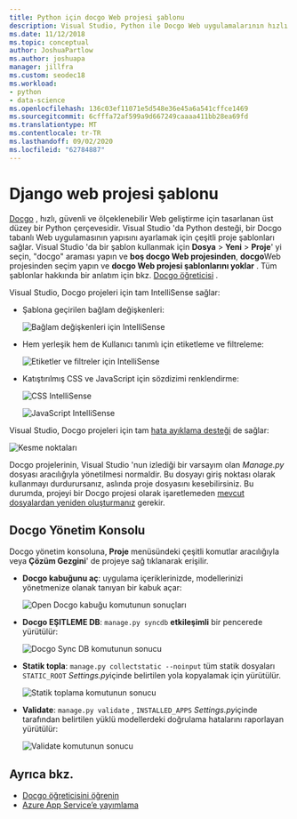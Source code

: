 ```yaml
---
title: Python için docgo Web projesi şablonu
description: Visual Studio, Python ile Docgo Web uygulamalarının hızlı bir şekilde oluşturulmasına yönelik kapsamlı bir şablon sağlar.
ms.date: 11/12/2018
ms.topic: conceptual
author: JoshuaPartlow
ms.author: joshuapa
manager: jillfra
ms.custom: seodec18
ms.workload:
- python
- data-science
ms.openlocfilehash: 136c03ef11071e5d548e36e45a6a541cffce1469
ms.sourcegitcommit: 6cfffa72af599a9d667249caaaa411bb28ea69fd
ms.translationtype: MT
ms.contentlocale: tr-TR
ms.lasthandoff: 09/02/2020
ms.locfileid: "62784887"
---
```

# <a name="django-web-project-template"></a>Django web projesi şablonu

[Docgo](https://www.djangoproject.com/) , hızlı, güvenli ve ölçeklenebilir Web geliştirme için tasarlanan üst düzey bir Python çerçevesidir. Visual Studio 'da Python desteği, bir Docgo tabanlı Web uygulamasının yapısını ayarlamak için çeşitli proje şablonları sağlar. Visual Studio 'da bir şablon kullanmak için **Dosya**  >  **Yeni**  >  **Proje**' yi seçin, "docgo" araması yapın ve **boş docgo Web projesinden**, **docgo**Web projesinden seçim yapın ve **docgo Web projesi şablonlarını yoklar** . Tüm şablonlar hakkında bir anlatım için bkz. [Docgo öğreticisi](learn-django-in-visual-studio-step-01-project-and-solution.md) .

Visual Studio, Docgo projeleri için tam IntelliSense sağlar:

- Şablona geçirilen bağlam değişkenleri:

    ![Bağlam değişkenleri için IntelliSense](media/template-django-intellisense.png)

- Hem yerleşik hem de Kullanıcı tanımlı için etiketleme ve filtreleme:

    ![Etiketler ve filtreler için IntelliSense](media/template-django-intellisense-filter.png)

- Katıştırılmış CSS ve JavaScript için sözdizimi renklendirme:

    ![CSS IntelliSense](media/template-django-intellisense-css.png)

    ![JavaScript IntelliSense](media/template-django-intellisense-js.png)

Visual Studio, Docgo projeleri için tam [hata ayıklama desteği](debugging-python-in-visual-studio.md) de sağlar:

![Kesme noktaları](media/template-django-debugging.png)

Docgo projelerinin, Visual Studio 'nun izlediği bir varsayım olan *Manage.py* dosyası aracılığıyla yönetilmesi normaldir. Bu dosyayı giriş noktası olarak kullanmayı durdurursanız, aslında proje dosyasını kesebilirsiniz. Bu durumda, projeyi bir Docgo projesi olarak işaretlemeden [mevcut dosyalardan yeniden oluşturmanız](managing-python-projects-in-visual-studio.md#create-a-project-from-existing-files) gerekir.

## <a name="django-management-console"></a>Docgo Yönetim Konsolu

Docgo yönetim konsoluna, **Proje** menüsündeki çeşitli komutlar aracılığıyla veya **Çözüm Gezgini**' de projeye sağ tıklanarak erişilir.

- **Docgo kabuğunu aç**: uygulama içeriklerinizde, modellerinizi yönetmenize olanak tanıyan bir kabuk açar:

    ![Open Docgo kabuğu komutunun sonuçları](media/template-django-console-shell.png)

- **Docgo EŞITLEME DB**: `manage.py syncdb` **etkileşimli** bir pencerede yürütülür:

    ![Docgo Sync DB komutunun sonucu](media/template-django-console-sync-db.png)

- **Statik topla**: `manage.py collectstatic --noinput` tüm statik dosyaları `STATIC_ROOT` *Settings.py*içinde belirtilen yola kopyalamak için yürütülür.

    ![Statik toplama komutunun sonucu](media/template-django-console-collect-static.png)

- **Validate**: `manage.py validate` , `INSTALLED_APPS` *Settings.py*içinde tarafından belirtilen yüklü modellerdeki doğrulama hatalarını raporlayan yürütülür:

    ![Validate komutunun sonucu](media/template-django-console-validate.png)

## <a name="see-also"></a>Ayrıca bkz.

- [Docgo öğreticisini öğrenin](learn-django-in-visual-studio-step-01-project-and-solution.md)
- [Azure App Service’e yayımlama](publishing-python-web-applications-to-azure-from-visual-studio.md)
